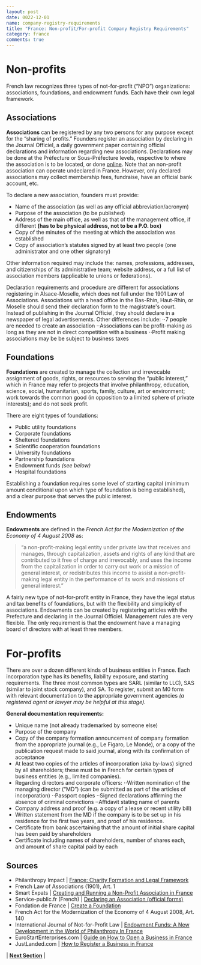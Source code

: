 ```yaml
---
layout: post
date: 0022-12-01
name: company-registry-requirements
title: "France: Non-profit/For-profit Company Registry Requirements"
category: france
comments: true
---
```


# Non-profits
French law recognizes three types of not-for-profit (“NPO”) organizations: associations, foundations, and endowment funds. Each have their own legal framework. 

## Associations
**Associations** can be registered by any two persons for any purpose except for the “sharing of profits.” Founders register an association by declaring in the Journal Officiel, a daily government paper containing official declarations and information regarding new associations. Declarations may be done at the Préfecture or Sous-Préfecture levels, respective to where the association is to be located, or done [online](https://www.service-public.fr/associations/vosdroits/F1119). Note that an non-profit association can operate undeclared in France. However, only declared associations may collect membership fees, fundraise, have an official bank account, etc.
 
To declare a new association, founders must provide: 
- Name of the association (as well as any official abbreviation/acronym)
- Purpose of the association (to be published)
- Address of the main office, as well as that of the management office, if different **(has to be physical address, not to be a P.O. box)**
- Copy of the minutes of the meeting at which the association was established
- Copy of association’s statutes signed by at least two people (one administrator and one other signatory)

Other information required may include the: names, professions, addresses, and citizenships of its administrative team; website address, or a full list of association members (applicable to unions or federations).

Declaration requirements and procedure are different for associations registering in Alsace-Moselle, which does not fall under the 1901 Law of Associations. Associations with a head office in the Bas-Rhin, Haut-Rhin, or Moselle should send their declaration form to the magistrate's court. Instead of publishing in the Journal Officiel, they should declare in a newspaper of legal advertisements. Other differences include:
⋅⋅7 people are needed to create an association
⋅⋅Associations can be profit-making as long as they are not in direct competition with a business
⋅⋅Profit making associations may be be subject to business taxes

## Foundations
**Foundations** are created to manage the collection and irrevocable assignment of goods, rights, or resources to serving the “public interest,” which in France may refer to projects that involve philanthropy, education, science, social, humanitarian, sports, family, culture, art or environment; work towards the common good (in opposition to a limited sphere of private interests); and do not seek profit.

There are eight types of foundations: 
- Public utility foundations
- Corporate foundations
- Sheltered foundations
- Scientific cooperation foundations 
- University foundations 
- Partnership foundations 
- Endowment funds *(see below)* 
- Hospital foundations  

Establishing a foundation requires some level of starting capital (minimum amount conditional upon which type of foundation is being established), and a clear purpose that serves the public interest. 

## Endowments
**Endowments** are defined in the *French Act for the Modernization of the Economy of 4 August 2008* as:
>“a non-profit-making legal entity under private law that receives and manages, through capitalization, assets and rights of any kind that are contributed to it free of charge and irrevocably, and uses the income from the capitalization in order to carry out work or a mission of general interest, or redistributes this income to assist a non-profit-making legal entity in the performance of its work and missions of general interest.” 

A fairly new type of not-for-profit entity in France, they have the legal status and tax benefits of foundations, but with the flexibility and simplicity of associations. Endowments can be created by registering articles with the Prefecture and declaring in the Journal Officiel. Management rules are very flexible. The only requirement is that the endowment have a managing board of directors with at least three members.  

# For-profits
There are over a dozen different kinds of business entities in France. Each incorporation type has its benefits, liability exposure, and starting requirements. The three most common types are SARL (similar to LLC), SAS (similar to joint stock company), and SA. To register, submit an M0 form with relevant documentation to the appropriate government agencies *(a registered agent or lawyer may be helpful at this stage).* 

**General documentation requirements:**
- Unique name (not already trademarked by someone else)
- Purpose of the company
- Copy of the company formation announcement of company formation from the appropriate journal (e.g., Le Figaro, Le Monde), or a copy of the publication request made to said journal, along with its confirmation of acceptance
- At least two copies of the articles of incorporation (aka by-laws) signed by all shareholders; these must be in French for certain types of business entities (e.g., limited companies).
- Regarding directors and corporate officers:
⋅⋅Written nomination of the managing director (“MD”) (can be submitted as part of the articles of incorporation)
⋅⋅Passport copies
⋅⋅Signed declarations affirming the absence of criminal convictions
⋅⋅Affidavit stating name of parents
- Company address and proof (e.g. a copy of a lease or recent utility bill)
- Written statement from the MD if the company is to be set up in his residence for the first two years, and proof of his residence.
- Certificate from bank ascertaining that the amount of initial share capital has been paid by shareholders
- Certificate including names of shareholders, number of shares each, and amount of share capital paid by each

Sources
---
- Philanthropy Impact | [France: Charity Formation and Legal Framework](http://www.philanthropy-impact.org/sites/default/files/downloads/France.pdf)
- French Law of Associations (1901), Art. 1
- Smart Expats | [Creating and Running a Non-Profit Association in France](https://smartexpat.com/france/how-to-guides/work/non-profit-associations)
- Service-public.fr (French) | [Declaring an Association (official forms)](https://www.service-public.fr/associations/vosdroits/F1119)
- Fondation de France | [Create a Foundation](https://www.fondationdefrance.org/en/create-foundation) 
- French Act for the Modernization of the Economy of 4 August 2008, Art. 140
- International Journal of Not-for-Profit Law | [Endowment Funds: A New Development in the World of Philanthropy In France](http://www.icnl.org/research/journal/vol12iss1/art_3.htm)
- EuroStartEnterprises.com | [Guide on How to Open a Business in France](http://www.eurostartentreprises.com/images/Eurostart_Brochure_PDF.pdf)
- JustLanded.com | [How to Register a Business in France](https://www.justlanded.com/english/France/France-Guide/Business/Paperwork) 

| **[Next Section]( https://neo-project.github.io/global-blockchain-compliance-hub//france/france-team-member-nationality-requirements.html)** |
